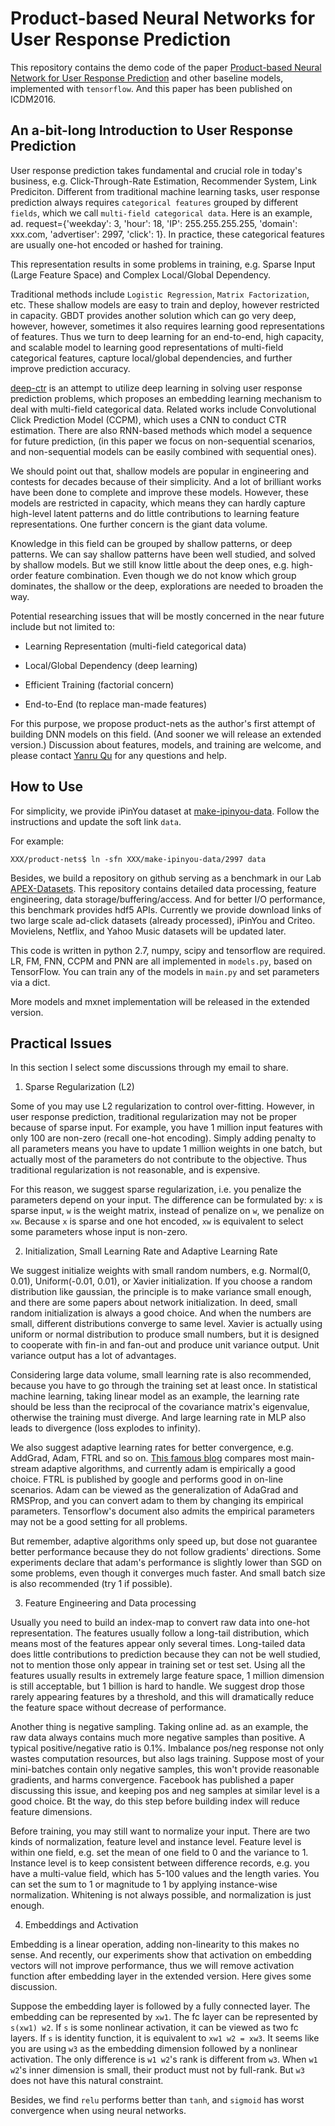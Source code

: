 # Product-based Neural Networks for User Response Prediction

This repository contains the demo code of the paper 
[Product-based Neural Network for User Response Prediction](https://arxiv.org/abs/1611.00144) 
and other baseline models, implemented with ``tensorflow``. 
And this paper has been published on ICDM2016.

## An a-bit-long Introduction to User Response Prediction

User response prediction takes fundamental and crucial role in today's business, e.g. Click-Through-Rate Estimation, Recommender System, Link Prediciton. 
Different from traditional machine learning tasks, user response prediction always requires ``categorical features`` grouped by different ``fields``, 
which we call ``multi-field categorical data``. 
Here is an example, ad. request={'weekday': 3, 'hour': 18, 'IP': 255.255.255.255, 'domain': xxx.com, 'advertiser': 2997, 'click': 1}. 
In practice, these categorical features are usually one-hot encoded or hashed for training.

This representation results in some problems in training, 
e.g. Sparse Input (Large Feature Space) and Complex Local/Global Dependency.

Traditional methods include ``Logistic Regression``, ``Matrix Factorization``, etc. 
These shallow models are easy to train and deploy, however restricted in capacity. 
GBDT provides another solution which can go very deep, however, however, 
sometimes  it also requires learning good representations of features. 
Thus we turn to deep learning for an end-to-end, high capacity, and scalable model 
to learning good representations of multi-field categorical features, capture local/global dependencies, 
and further improve prediction accuracy.

[deep-ctr](https://github.com/wnzhang/deep-ctr) is an attempt to utilize deep learning in solving user response prediction problems, 
which proposes an embedding learning mechanism to deal with multi-field categorical data. 
Related works include Convolutional Click Prediction Model (CCPM), 
which uses a CNN to conduct CTR estimation. 
There are also RNN-based methods which model a sequence for future prediction, 
(in this paper we focus on non-sequential scenarios, 
and non-sequential models can be easily combined with sequential ones).

We should point out that, shallow models are popular in engineering and contests for decades because of their simplicity. 
And a lot of brilliant works have been done to complete and improve these models. 
However, these models are restricted in capacity, 
which means they can hardly capture high-level latent patterns and 
do little contributions to learning feature representations. 
One further concern is the giant data volume.

Knowledge in this field can be grouped by shallow patterns, or deep patterns.
We can say shallow patterns have been well studied, and solved by shallow models.
But we still know little about the deep ones, e.g. high-order feature combination.
Even though we do not know which group dominates, the shallow or the deep, 
explorations are needed to broaden the way.

Potential researching issues that will be mostly concerned in the near future include but not limited to:

- Learning Representation (multi-field categorical data)

- Local/Global Dependency (deep learning)

- Efficient Training (factorial concern)

- End-to-End (to replace man-made features)

For this purpose, we propose product-nets as the author's first attempt of building DNN models on this field. 
(And sooner we will release an extended version.) 
Discussion about features, models, and training are welcome, 
and please contact [Yanru Qu](http://apex.sjtu.edu.cn/members/kevinqu@apexlab.org) for any questions and help.

## How to Use

For simplicity, we provide iPinYou dataset at [make-ipinyou-data](https://github.com/Atomu2014/make-ipinyou-data). Follow the instructions and update the soft link `data`.

For example:
```
XXX/product-nets$ ln -sfn XXX/make-ipinyou-data/2997 data
```

Besides, we build a repository on github serving as a benchmark in our Lab [APEX-Datasets](https://github.com/Atomu2014/Ads-RecSys-Datasets). 
This repository contains detailed data processing, feature engineering, data storage/buffering/access. 
And for better I/O performance, this benchmark provides hdf5 APIs.
Currently we provide download links of two large scale ad-click datasets (already processed), iPinYou and Criteo. 
Movielens, Netflix, and Yahoo Music datasets will be updated later.

This code is written in python 2.7, numpy, scipy and tensorflow are required. 
LR, FM, FNN, CCPM and PNN are all implemented in `models.py`, based on TensorFlow. 
You can train any of the models in `main.py` and set parameters via a dict.

More models and mxnet implementation will be released in the extended version.

## Practical Issues

In this section I select some discussions through my email to share.

1) Sparse Regularization (L2)

Some of you may use L2 regularization to control over-fitting. 
However, in user response prediction, traditional regularization may not be proper because of sparse input.
For example, you have 1 million input features with only 100 are non-zero (recall one-hot encoding).
Simply adding penalty to all parameters means you have to update 1 million weights in one batch,
but actually most of the parameters do not contribute to the objective.
Thus traditional regularization is not reasonable, and is expensive.

For this reason, we suggest sparse regularization, i.e. you penalize the parameters depend on your input.
The difference can be formulated by: ``x`` is sparse input, ``w`` is the weight matrix, 
instead of penalize on ``w``, we penalize on ``xw``. 
Because ``x`` is sparse and one hot encoded, 
``xw`` is equivalent to select some parameters whose input is non-zero.

2) Initialization, Small Learning Rate and Adaptive Learning Rate

We suggest initialize weights with small random numbers, 
e.g. Normal(0, 0.01), Uniform(-0.01, 0.01), or Xavier initialization.
If you choose a random distribution like gaussian, 
the principle is to make variance small enough, 
and there are some papers about network initialization. 
In deed, small random initialization is always a good choice. 
And when the numbers are small, different distributions converge to same level.
Xavier is actually using uniform or normal distribution to produce small numbers,
but it is designed to cooperate with fin-in and fan-out and produce unit variance output.
Unit variance output has a lot of advantages.

Considering large data volume, small learning rate is also recommended, 
because you have to go through the training set at least once. 
In statistical machine learning, taking linear model as an example, 
the learning rate should be less than the reciprocal of the covariance matrix's eigenvalue,
otherwise the training must diverge.
And large learning rate in MLP also leads to divergence (loss explodes to infinity).

We also suggest adaptive learning rates for better convergence, 
e.g. AddGrad, Adam, FTRL and so on. 
[This famous blog](http://sebastianruder.com/optimizing-gradient-descent/) 
compares most main-stream adaptive algorithms, and currently adam is empirically a good choice.
FTRL is published by google and performs good in on-line scenarios.
Adam can be viewed as the generalization of AdaGrad and RMSProp, 
and you can convert adam to them by changing its empirical parameters.
Tensorflow's document also admits the empirical parameters may not be a good setting for all problems.

But remember, adaptive algorithms only speed up, but dose not guarantee better performance 
because they do not follow gradients' directions.
Some experiments declare that adam's performance is slightly lower than SGD on some problems, 
even though it converges much faster.
And small batch size is also recommended (try 1 if possible).

3) Feature Engineering and Data processing

Usually you need to build an index-map to convert raw data into one-hot representation.
The features usually follow a long-tail distribution, 
which means most of the features appear only several times.
Long-tailed data does little contributions to prediction because they can not be well studied,
not to mention those only appear in training set or test set.
Using all the features usually results in extremely large feature space, 
1 million dimension is still acceptable, but 1 billion is hard to handle.
We suggest drop those rarely appearing features by a threshold, 
and this will dramatically reduce the feature space without decrease of performance.

Another thing is negative sampling. Taking online ad. as an example, 
the raw data always contains much more negative samples than positive. 
A typical positive/negative ratio is 0.1%. 
Imbalance pos/neg response not only wastes computation resources, but also lags training. 
Suppose most of your mini-batches contain only negative samples, 
this won't provide reasonable gradients, and harms convergence. 
Facebook has published a paper discussing this issue, 
and keeping pos and neg samples at similar level is a good choice. 
Bt the way, do this step before building index will reduce feature dimensions.

Before training, you may still want to normalize your input.
There are two kinds of normalization, feature level and instance level.
Feature level is within one field, 
e.g. set the mean of one field to 0 and the variance to 1.
Instance level is to keep consistent between difference records,
e.g. you have a multi-value field, which has 5-100 values and the length varies. 
You can set the sum to 1 or magnitude to 1 by applying instance-wise normalization.
Whitening is not always possible, and normalization is just enough.

4) Embeddings and Activation

Embedding is a linear operation, adding non-linearity to this makes no sense.
And recently, our experiments show that activation on embedding vectors will not improve performance,
thus we will remove activation function after embedding layer in the extended version.
Here gives some discussion.

Suppose the embedding layer is followed by a fully connected layer. 
The embedding can be represented by ``xw1``. 
The fc layer can be represented by ``s(xw1) w2``.
If ``s`` is some nonlinear activation, it can be viewed as two fc layers.
If ``s`` is identity function, it is equivalent to ``xw1 w2 = xw3``.
It seems like you are using ``w3`` as the embedding dimension followed by a nonlinear activation.
The only difference is ``w1 w2``'s rank is different from ``w3``. 
When ``w1`` ``w2``'s inner dimension is small, their product must not by full-rank.
But ``w3`` does not have this natural constraint.

Besides, we find ``relu`` performs better than ``tanh``, and ``sigmoid`` has worst convergence when using neural networks.